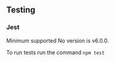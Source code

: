 ## Testing

### Jest
Minimum supported No version is v6.0.0.

To run tests run the command
```npm test```

